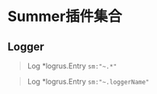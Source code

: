 # Summer插件集合

## Logger
> 	Log             *logrus.Entry `sm:"~.*"`


> 	Log             *logrus.Entry `sm:"~.loggerName"`
